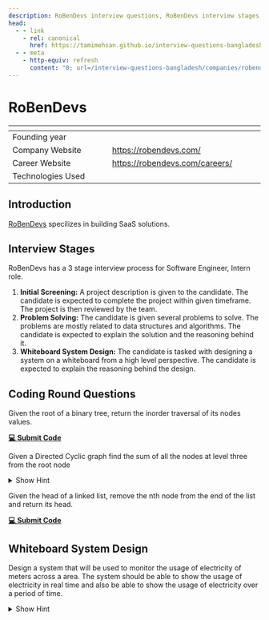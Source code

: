 ```yaml
---
description: RoBenDevs interview questions, RoBenDevs interview stages, RoBenDevs interview details, RoBenDevs interview question and answers
head:
  - - link
    - rel: canonical
      href: https://tamimehsan.github.io/interview-questions-bangladesh/companies/robendevs
  - - meta
    - http-equiv: refresh
      content: "0; url=/interview-questions-bangladesh/companies/robendevs"
---
```

# RoBenDevs

| <img width="441" height="1"> | <img width="441" height="1"> |
| :-| :- |
| Founding year | |
| Company Website | https://robendevs.com/ |
| Career Website | https://robendevs.com/careers/ |
| Technologies Used|  |

## Introduction
[RoBenDevs](https://robendevs.com//) specilizes in building SaaS solutions. 
## Interview Stages
RoBenDevs has a 3 stage interview process for Software Engineer, Intern role.
1. **Initial Screening:** A project description is given to the candidate. The candidate is expected to complete the project within given timeframe. The project is then reviewed by the team.
2. **Problem Solving:** The candidate is given several problems to solve. The problems are mostly related to data structures and algorithms. The candidate is expected to explain the solution and the reasoning behind it.
3. **Whiteboard System Design:** The candidate is tasked with designing a system on a whiteboard from a high level perspective. The candidate is expected to explain the reasoning behind the design.

## Coding Round Questions
<article>

Given the root of a binary tree, return the inorder traversal of its nodes values.

[**💻 Submit Code**](https://leetcode.com/problems/binary-tree-inorder-traversal/description/)
</article>

<article>

Given a Directed Cyclic graph find the sum of all the nodes at level three from the root node
<details><summary>Show Hint</summary>

To solve this problem we can use a BFS traversal of the graph. We can keep track of the level of each node and when we reach the third level we can sum all the nodes at that level.
</details>
</article>

<article>

Given the head of a linked list, remove the nth node from the end of the list and return its head.

[**💻 Submit Code**](https://leetcode.com/problems/remove-nth-node-from-end-of-list/description/)
</article>

## Whiteboard System Design

<article>

Design a system that will be used to monitor the usage of electricity of meters across a area. The system should be able to show the usage of electricity in real time and also be able to show the usage of electricity over a period of time.
<details><summary>Show Hint</summary>

Answer varies from person to person. The interviewers are looking for a high level design of the system and are interested in the reasoning behind the design.
</details>
</article>

